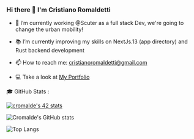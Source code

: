 ### Hi there 👋 I'm Cristiano Romaldetti

<!-- 
**CRSylar/CRSylar** is a ✨ _special_ ✨ repository because its `README.md` (this file) appears on your GitHub profile.

Here are some ideas to get you started:

- 🔭 I’m currently working on ...
- 🌱 I’m currently learning ...
- 👯 I’m looking to collaborate on ...
- 🤔 I’m looking for help with ...
- 💬 Ask me about ...
- 📫 How to reach me: ...
- 😄 Pronouns: ...
- ⚡ Fun fact: ...
-->
- 🛵 I’m currently working @Scuter as a full stack Dev, we're going to change the urban mobility!

- 📚 I’m currently improving my skills on NextJs.13 (app directory) and Rust backend development

- 📫 How to reach me: cristianoromaldetti@gmail.com

- 💻 Take a look at [My Portfolio](https://cristianos-portfolio.vercel.app) 

🎓 GitHub Stats :

[![cromalde's 42 stats](https://badge42.vercel.app/api/v2/cl1z1axw3001109mox1m22pjp/stats?cursusId=21&coalitionId=125)](https://github.com/JaeSeoKim/badge42)

![Cromalde's GitHub stats](https://github-readme-stats.vercel.app/api?username=CRSylar&show_icons=true&theme=tokyonight)


![Top Langs](https://github-readme-stats.vercel.app/api/top-langs/?username=CRSylar&layout=compact&show_icons=true&theme=tokyonight)
